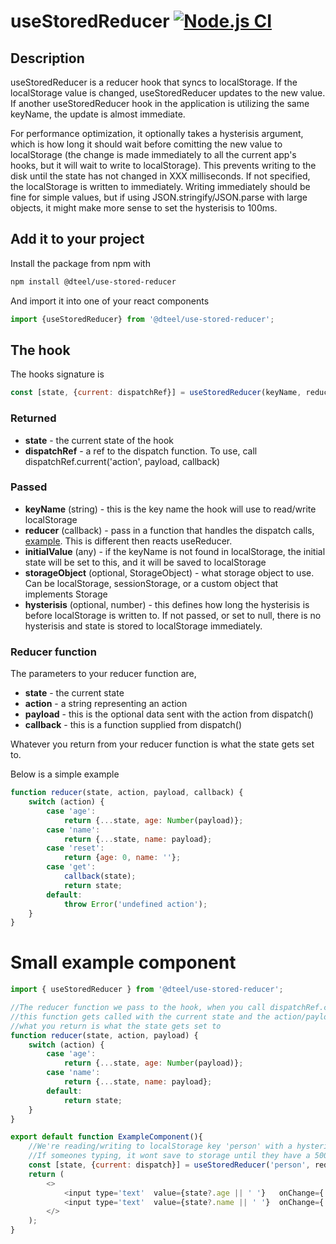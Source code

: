 # useStoredReducer [![Node.js CI](https://github.com/danielteel/use-stored-reducer/actions/workflows/node.js.yml/badge.svg?branch=main)](https://github.com/danielteel/use-stored-reducer/actions/workflows/node.js.yml)

## Description
useStoredReducer is a reducer hook that syncs to localStorage. If the localStorage value is changed, useStoredReducer updates to the new value. If another useStoredReducer hook in the application is utilizing the same keyName, the update is almost immediate. 

For performance optimization, it optionally takes a hysterisis argument, which is how long it should wait before comitting the new value to localStorage (the change is made immediately to all the current app's hooks, but it will wait to write to localStorage). This prevents writing to the disk until the state has not changed in XXX milliseconds. If not specified, the localStorage is written to immediately. Writing immediately should be fine for simple values, but if using JSON.stringify/JSON.parse with large objects, it might make more sense to set the hysterisis to 100ms.

## Add it to your project
Install the package from npm with
```sh
npm install @dteel/use-stored-reducer
```
And import it into one of your react components
```javascript
import {useStoredReducer} from '@dteel/use-stored-reducer';
```

## The hook

The hooks signature is 
```javascript
const [state, {current: dispatchRef}] = useStoredReducer(keyName, reducer, initialValue, storageObject, hysterisis=null)
```
### Returned
- **state** - the current state of the hook
- **dispatchRef** - a ref to the dispatch function. To use, call dispatchRef.current('action', payload, callback)

### Passed
- **keyName** (string)   - this is the key name the hook will use to read/write localStorage
- **reducer** (callback) - pass in a function that handles the dispatch calls, [example](#reducer-function). This is different then reacts useReducer.
- **initialValue** (any) - if the keyName is not found in localStorage, the initial state will be set to this, and it will be saved to localStorage
- **storageObject** (optional, StorageObject) - what storage object to use. Can be localStorage, sessionStorage, or a custom object that implements Storage
- **hysterisis** (optional, number) - this defines how long the hysterisis is before localStorage is written to. If not passed, or set to null, there is no hysterisis and state is stored to localStorage immediately.


### Reducer function
The parameters to your reducer function are,
- **state** - the current state
- **action** - a string representing an action
- **payload** - this is the optional data sent with the action from dispatch()
- **callback** - this is a function supplied from dispatch()

Whatever you return from your reducer function is what the state gets set to.

Below is a simple example
```javascript
function reducer(state, action, payload, callback) {
    switch (action) {
        case 'age':
            return {...state, age: Number(payload)};
        case 'name':
            return {...state, name: payload};
        case 'reset':
            return {age: 0, name: ''};
        case 'get':
            callback(state);
            return state;
        default:
            throw Error('undefined action');
    }
}
```

# Small example component
```javascript
import { useStoredReducer } from '@dteel/use-stored-reducer';

//The reducer function we pass to the hook, when you call dispatchRef.current(action, payload) 
//this function gets called with the current state and the action/payload you passed to it.
//what you return is what the state gets set to
function reducer(state, action, payload) {
    switch (action) {
        case 'age':
            return {...state, age: Number(payload)};
        case 'name':
            return {...state, name: payload};
        default:
            return state;
    }
}

export default function ExampleComponent(){
    //We're reading/writing to localStorage key 'person' with a hysterisis of 500ms
    //If someones typing, it wont save to storage until they have a 500ms break in key events
    const [state, {current: dispatch}] = useStoredReducer('person', reducer, {age: 0, name: ''}, localStorage, 500);
    return (
        <>
            <input type='text'  value={state?.age || ' '}   onChange={ (e) => dispatch('age', e.target.value) } />
            <input type='text'  value={state?.name || ' '}  onChange={ (e) => dispatch('name', e.target.value) } />
        </>
    );
}
```


